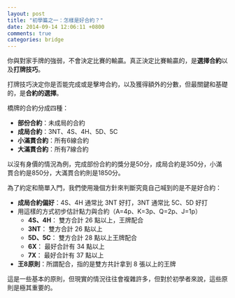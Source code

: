 ```yaml
---
layout: post
title: "初學篇之一：怎樣是好合約？"
date: 2014-09-14 12:06:11 +0800
comments: true
categories: bridge
---
```


你與對家手牌的強弱，不會決定比賽的輸贏。真正決定比賽輸贏的，是**選擇合約**以及**打牌技巧**。

打牌技巧決定你是否能完成或是擊垮合約，以及獲得額外的分數，但最關鍵和基礎的，是**合約的選擇**。

<!--more-->

橋牌的合約分成四種：

* **部份合約**：未成局的合約
* **成局合約**：3NT、4S、4H、5D、5C
* **小滿貫合約**：所有6線合約
* **大滿貫合約**：所有7線合約

以沒有身價的情況為例，完成部份合約的獎分是50分，成局合約是350分，小滿貫合約是850分，大滿貫合約則是1850分。

為了約定和簡單入門，我們使用幾個方針來判斷究竟自己喊到的是不是好合約：

* **成局合約偏好**：4S、4H 通常比 3NT 好打，3NT 通常比 5C、5D 好打
* 用這樣的方式初步估計點力與合約（A=4p、K=3p、Q=2p、J=1p）
  * **4S、4H**： 雙方合計 26 點以上，王牌配合
  * **3NT**： 雙方合計 26 點以上
  * **5D、5C**： 雙方合計 28 點以上王牌配合
  * **6X**： 最好合計有 34 點以上
  * **7X**： 最好合計有 37 點以上
* **王8原則**：所謂配合，指的是雙方共計拿到 8 張以上的王牌

這是一些基本的原則，但現實的情況往往會複雜許多，但對於初學者來說，這些原則是極其重要的。